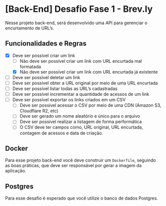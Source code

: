 # [Back-End] Desafio Fase 1 - Brev.ly
Nesse projeto back-end, será desenvolvido uma API para gerenciar o encurtamento de URL’s. 

## Funcionalidades e Regras

- [x] Deve ser possível criar um link
    - [ ]  Não deve ser possível criar um link com URL encurtada mal formatada
    - [x]  Não deve ser possível criar um link com URL encurtada já existente
- [ ]  Deve ser possível deletar um link
- [ ]  Deve ser possível obter a URL original por meio de uma URL encurtada
- [ ]  Deve ser possível listar todas as URL’s cadastradas
- [ ]  Deve ser possível incrementar a quantidade de acessos de um link
- [ ]  Deve ser possível exportar os links criados em um CSV
    - [ ]  Deve ser possível acessar o CSV por meio de uma CDN (Amazon S3, Cloudflare R2, etc)
    - [ ]  Deve ser gerado um nome aleatório e único para o arquivo
    - [ ]  Deve ser possível realizar a listagem de forma performática
    - [ ]  O CSV deve ter campos como, URL original, URL encurtada, contagem de acessos e data de criação.

## Docker

Para esse projeto back-end você deve construir um `Dockerfile`, seguindo as boas práticas, que deve ser responsável por gerar a imagem da aplicação.

## Postgres

Para esse desafio é esperado que você utilize o banco de dados Postgres.
